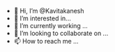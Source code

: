 - 👋 Hi, I’m @Kavitakanesh
- 👀 I’m interested in...
- 🌱 I’m currently working ...
- 💞️ I’m looking to collaborate on ...
- 📫 How to reach me ...

<!---
Kavitakanesh/Kavitakanesh is a ✨ special ✨ repository because its `README.md` (this file) appears on your GitHub profile.
You can click the Preview link to take a look at your changes.
--->

